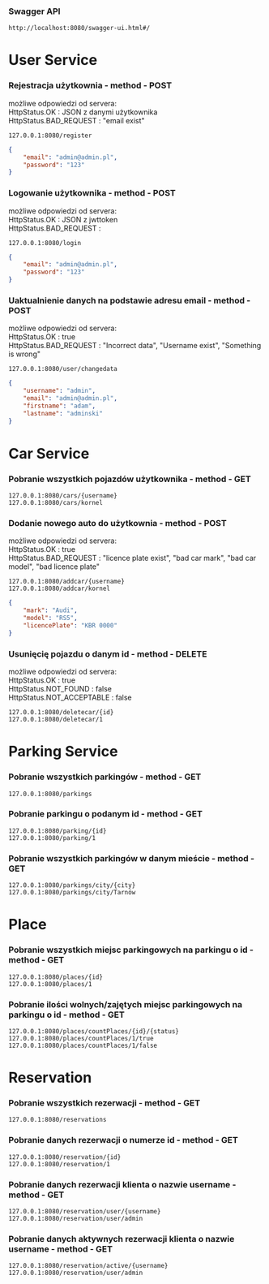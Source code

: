 ### Swagger API
```
http://localhost:8080/swagger-ui.html#/
```
# User Service
### Rejestracja użytkownia - method - POST
możliwe odpowiedzi od servera:  
HttpStatus.OK : JSON z danymi użytkownika  
HttpStatus.BAD_REQUEST : "email exist"
```
127.0.0.1:8080/register
```
```json
{
    "email": "admin@admin.pl",
    "password": "123"
}
```

### Logowanie użytkownika - method - POST
możliwe odpowiedzi od servera:  
HttpStatus.OK : JSON z jwttoken  
HttpStatus.BAD_REQUEST :
```
127.0.0.1:8080/login
```
```json
{
    "email": "admin@admin.pl",
    "password": "123"
}
```

### Uaktualnienie danych na podstawie adresu email - method - POST
możliwe odpowiedzi od servera:  
HttpStatus.OK : true  
HttpStatus.BAD_REQUEST : "Incorrect data", "Username exist", "Something is wrong"
```
127.0.0.1:8080/user/changedata
```
```json
{
    "username": "admin",
    "email": "admin@admin.pl",
    "firstname": "adam",
    "lastname": "adminski"
}
```

# Car Service

### Pobranie wszystkich pojazdów użytkownika - method - GET
```
127.0.0.1:8080/cars/{username}
127.0.0.1:8080/cars/kornel
```

### Dodanie nowego auto do użytkownia - method - POST
możliwe odpowiedzi od servera:  
HttpStatus.OK : true  
HttpStatus.BAD_REQUEST : "licence plate exist", "bad car mark", "bad car model", "bad licence plate"
```
127.0.0.1:8080/addcar/{username}
127.0.0.1:8080/addcar/kornel
```
```JSON
{
    "mark": "Audi",
    "model": "RS5",
    "licencePlate": "KBR 0000"
}
```

### Usunięcię pojazdu o danym id - method - DELETE
możliwe odpowiedzi od servera:  
HttpStatus.OK : true  
HttpStatus.NOT_FOUND : false  
HttpStatus.NOT_ACCEPTABLE : false
```
127.0.0.1:8080/deletecar/{id}
127.0.0.1:8080/deletecar/1
```

# Parking Service

### Pobranie wszystkich parkingów - method - GET
```
127.0.0.1:8080/parkings
```
### Pobranie parkingu o podanym id - method - GET
```
127.0.0.1:8080/parking/{id}
127.0.0.1:8080/parking/1
```

### Pobranie wszystkich parkingów w danym mieście - method - GET
```
127.0.0.1:8080/parkings/city/{city}
127.0.0.1:8080/parkings/city/Tarnów
```

# Place

### Pobranie wszystkich miejsc parkingowych na parkingu o id - method - GET
```
127.0.0.1:8080/places/{id}
127.0.0.1:8080/places/1
```
### Pobranie ilości wolnych/zajętych miejsc parkingowych na parkingu o id - method - GET
```
127.0.0.1:8080/places/countPlaces/{id}/{status}
127.0.0.1:8080/places/countPlaces/1/true
127.0.0.1:8080/places/countPlaces/1/false
```

# Reservation

### Pobranie wszystkich rezerwacji - method - GET
```
127.0.0.1:8080/reservations
```
### Pobranie danych rezerwacji o numerze id - method - GET
```
127.0.0.1:8080/reservation/{id}
127.0.0.1:8080/reservation/1
```
### Pobranie danych rezerwacji klienta o nazwie username - method - GET
```
127.0.0.1:8080/reservation/user/{username}
127.0.0.1:8080/reservation/user/admin
```
### Pobranie danych aktywnych rezerwacji klienta o nazwie username - method - GET
```
127.0.0.1:8080/reservation/active/{username}
127.0.0.1:8080/reservation/user/admin
```